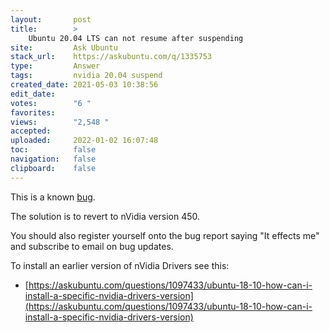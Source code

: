 ```yaml
---
layout:       post
title:        >
    Ubuntu 20.04 LTS can not resume after suspending
site:         Ask Ubuntu
stack_url:    https://askubuntu.com/q/1335753
type:         Answer
tags:         nvidia 20.04 suspend
created_date: 2021-05-03 10:38:56
edit_date:    
votes:        "6 "
favorites:    
views:        "2,548 "
accepted:     
uploaded:     2022-01-02 16:07:48
toc:          false
navigation:   false
clipboard:    false
---
```


This is a known [bug][1].

The solution is to revert to nVidia version 450.

You should also register yourself onto the bug report saying "It effects me" and subscribe to email on bug updates.

To install an earlier version of nVidia Drivers see this:

- [https://askubuntu.com/questions/1097433/ubuntu-18-10-how-can-i-install-a-specific-nvidia-drivers-version](https://askubuntu.com/questions/1097433/ubuntu-18-10-how-can-i-install-a-specific-nvidia-drivers-version)


  [1]: https://bugs.launchpad.net/ubuntu/+source/nvidia-graphics-drivers-460/+bug/1911055
